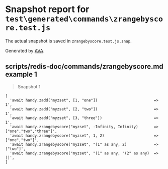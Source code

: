 # Snapshot report for `test\generated\commands\zrangebyscore.test.js`

The actual snapshot is saved in `zrangebyscore.test.js.snap`.

Generated by [AVA](https://ava.li).

## scripts/redis-doc/commands/zrangebyscore.md example 1

> Snapshot 1

    [
      'await handy.zadd("myzset", [1, "one"])                         => 1',
      'await handy.zadd("myzset", [2, "two"])                         => 1',
      'await handy.zadd("myzset", [3, "three"])                       => 1',
      'await handy.zrangebyscore("myzset", -Infinity, Infinity)       => ["one","two","three"]',
      'await handy.zrangebyscore("myzset", 1, 2)                      => ["one","two"]',
      'await handy.zrangebyscore("myzset", "(1" as any, 2)            => ["two"]',
      'await handy.zrangebyscore("myzset", "(1" as any, "(2" as any)  => []',
    ]
